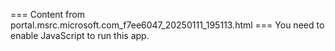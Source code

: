 === Content from portal.msrc.microsoft.com_f7ee6047_20250111_195113.html ===
You need to enable JavaScript to run this app.
